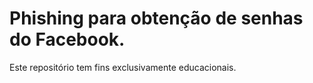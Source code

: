 # Phishing para obtenção de senhas do Facebook.
Este repositório tem fins exclusivamente educacionais. 
